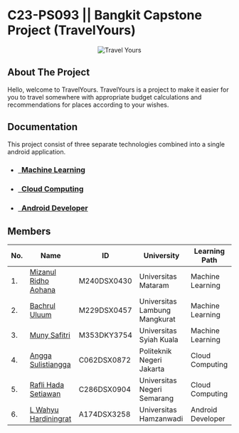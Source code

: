 
# C23-PS093 || Bangkit Capstone Project (TravelYours)

<p align="center">
    <img src="https://user-images.githubusercontent.com/60882820/244879120-6062b890-f465-4695-bc55-a0ad9109ca26.png" alt="Travel Yours"><br>
</p>

## About The Project

<p>
Hello, welcome to TravelYours. TravelYours is a project to make it easier for you to travel somewhere with appropriate budget calculations and recommendations for places according to your wishes.
</p>

## Documentation

<p>
This project consist of three separate technologies combined into a single android application.

</p>

- ### [&nbsp;&nbsp;Machine Learning](https://github.com/travel-yours/travelyours-ml-model)
- ### [&nbsp;&nbsp;Cloud Computing](https://github.com/travel-yours/travelyours-api)
- ### [&nbsp;&nbsp;Android Developer](https://github.com/travel-yours/travel-your)

## Members
|No.| Name        |ID           | University  | Learning Path|
|---| ------------- |-------------| -----|---|
|1.| [Mizanul Ridho Aohana](https://github.com/mizanulridhoaohana)      |M240DSX0430 | Universitas Mataram | Machine Learning
|2.| [Bachrul Uluum](https://github.com/uluumbch)| M229DSX0457 |    Universitas Lambung Mangkurat | Machine Learning
|3.| [Muny Safitri](https://github.com/MunySafitri) | M353DKY3754      | Universitas Syiah Kuala| Machine Learning
|4.| [Angga Sulistiangga](https://github.com/Sulistiangga56) | C062DSX0872 | Politeknik Negeri Jakarta | Cloud Computing
|5.| [Rafli Hada Setiawan](https://github.com/raflihs) | C286DSX0904 |  Universitas Negeri Semarang | Cloud Computing
|6.| [L Wahyu Hardiningrat](https://github.com/wahyuningrat0005)  |A174DSX3258  |   Universitas Hamzanwadi | Android Developer


